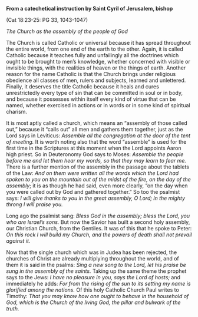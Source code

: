 

**From a catechetical instruction by Saint Cyril of Jerusalem, bishop**

(Cat 18:23-25: PG 33, 1043-1047)

_The Church as the assembly of the people of God_

The Church is called Catholic or universal because it has spread throughout the entire world, from one end of the earth to the other. Again, it is called Catholic because it teaches fully and unfailingly all the doctrines which ought to be brought to men’s knowledge, whether concerned with visible or invisible things, with the realities of heaven or the things of earth. Another reason for the name Catholic is that the Church brings under religious obedience all classes of men, rulers and subjects, learned and unlettered. Finally, it deserves the title Catholic because it heals and cures unrestrictedly every type of sin that can be committed in soul or in body, and because it possesses within itself every kind of virtue that can be named, whether exercised in actions or in words or in some kind of spiritual charism.

It is most aptly called a church, which means an “assembly of those called out,” because it “calls out” all men and gathers them together, just as the Lord says in Leviticus: _Assemble all the congregation at the door of the tent of meeting._ It is worth noting also that the word “assemble” is used for the first time in the Scriptures at this moment when the Lord appoints Aaron high priest. So in Deuteronomy God says to Moses: _Assemble the people before me and let them hear my words, so that they may learn to fear me._ There is a further mention of the assembly in the passage about the tablets of the Law: _And on them were written all the words which the Lord had spoken to you on the mountain out of the midst of the fire, on the day of the assembly_; it is as though he had said, even more clearly, “on the day when you were called out by God and gathered together.” So too the psalmist says: _I will give thanks to you in the great assembly, O Lord; in the mighty throng I will praise you._

Long ago the psalmist sang: _Bless God in the assembly; bless the Lord, you who are Israel’s sons._ But now the Savior has built a second holy assembly, our Christian Church, from the Gentiles. It was of this that he spoke to Peter: _On this rock I will build my Church, and the powers of death shall not prevail against it._

Now that the single church which was in Judea has been rejected, the churches of Christ are already multiplying throughout the world, and of them it is said in the psalms: _Sing a new song to the Lord, let his praise be sung in the assembly of the saints._ Taking up the same theme the prophet says to the Jews: _I have no pleasure in you, says the Lord of hosts;_ and immediately he adds: _For from the rising of the sun to its setting my name is glorified among the nations._ Of this holy Catholic Church Paul writes to Timothy: _That you may know how one ought to behave in the household of God, which is the Church of the living God, the pillar and bulwark of the truth._

